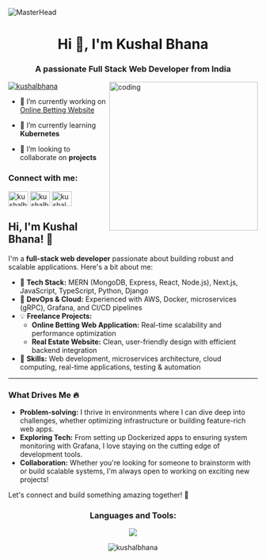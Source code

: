 ![MasterHead](https://user-images.githubusercontent.com/10498744/210012254-234538ff-d198-48aa-8964-37e6fd45d227.gif)
<h1 align="center">Hi 👋, I'm Kushal Bhana</h1>
<h3 align="center">A passionate Full Stack Web Developer from India</h3>
<img align="right" alt="coding" width="300" src="https://cdn.dribbble.com/users/1162077/screenshots/3848914/programmer.gif">


<p align="left"> <a href="https://twitter.com/kushalbhana" target="blank"><img src="https://img.shields.io/twitter/follow/kushalbhana?logo=twitter&style=for-the-badge" alt="kushalbhana" /></a> </p>

- 🔭 I’m currently working on [Online Betting Website](https://nexabetx.vercel.app/)

- 🌱 I’m currently learning **Kubernetes**

- 👯 I’m looking to collaborate on **projects**

<h3 align="left">Connect with me:</h3>
<p align="left">
<a href="https://twitter.com/kushalbhana" target="blank"><img align="center" src="https://raw.githubusercontent.com/rahuldkjain/github-profile-readme-generator/master/src/images/icons/Social/twitter.svg" alt="kushalbhana" height="30" width="40" /></a>
<a href="https://linkedin.com/in/kushalbhana" target="blank"><img align="center" src="https://raw.githubusercontent.com/rahuldkjain/github-profile-readme-generator/master/src/images/icons/Social/linked-in-alt.svg" alt="kushalbhana" height="30" width="40" /></a>
<a href="https://instagram.com/kushal_bhana" target="blank"><img align="center" src="https://raw.githubusercontent.com/rahuldkjain/github-profile-readme-generator/master/src/images/icons/Social/instagram.svg" alt="kushal_bhana" height="30" width="40" /></a>
</p>

## Hi, I'm Kushal Bhana! 👋

I'm a **full-stack web developer** passionate about building robust and scalable applications. Here's a bit about me:

- 🔧 **Tech Stack:** MERN (MongoDB, Express, React, Node.js), Next.js, JavaScript, TypeScript, Python, Django
- 🚀 **DevOps & Cloud:** Experienced with AWS, Docker, microservices (gRPC), Grafana, and CI/CD pipelines
- 💡 **Freelance Projects:**
  - **Online Betting Web Application:** Real-time scalability and performance optimization
  - **Real Estate Website:** Clean, user-friendly design with efficient backend integration
- 🧠 **Skills:** Web development, microservices architecture, cloud computing, real-time applications, testing & automation

---

### What Drives Me 🔥
- **Problem-solving:** I thrive in environments where I can dive deep into challenges, whether optimizing infrastructure or building feature-rich web apps.
- **Exploring Tech:** From setting up Dockerized apps to ensuring system monitoring with Grafana, I love staying on the cutting edge of development tools.
- **Collaboration:** Whether you're looking for someone to brainstorm with or build scalable systems, I'm always open to working on exciting new projects!

Let's connect and build something amazing together! 🌟



<h3 align="center">Languages and Tools:</h3>
<p align="center"> <img src="https://skillicons.dev/icons?i=express,react,aws,nextjs,nodejs,ts,docker,postgres,redis,appwrite,git,kubernetes,mongodb,mysql,prisma,prometheus,jest,grafana,js,cpp,kafka,cypress,vitest,tailwind,django,html,bootstrap,css,postman,vim,git,github" /> </p>


<p align="center"><img align="center" src="https://github-readme-streak-stats.herokuapp.com/?user=kushalbhana&" alt="kushalbhana" /></p>
